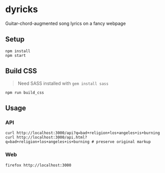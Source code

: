 # dyricks

Guitar-chord-augmented song lyrics on a fancy webpage

## Setup

```
npm install
npm start
```

## Build CSS

> Need SASS installed with `gem install sass`

```
npm run build_css
```

## Usage

### API

```
curl http://localhost:3000/api?q=bad+religion+los+angeles+is+burning
curl http://localhost:3000/api.html?q=bad+religion+los+angeles+is+burning # preserve original markup
```

### Web

```
firefox http://localhost:3000
```
